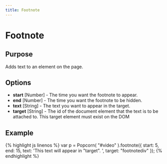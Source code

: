 ```yaml
---
title: Footnote
---
```

# Footnote #

## Purpose ##

Adds text to an element on the page.

## Options ##

* **start** \[Number\] - The time you want the footnote to appear.
* **end** \[Number\] - The time you want the footnote to be hidden.
* **text** \[String\] - The text you want to appear in the target.
* **target** \[String\] - The id of the document element that the text is to be attached to. This target element must exist on the DOM

## Example ##

{% highlight js linenos %}
    var p = Popcorn( "#video" ).footnote({
      start: 5,
      end: 15,
      text: 'This text will appear in "target". ',
      target: "footnotediv"
    });
{% endhighlight %}

